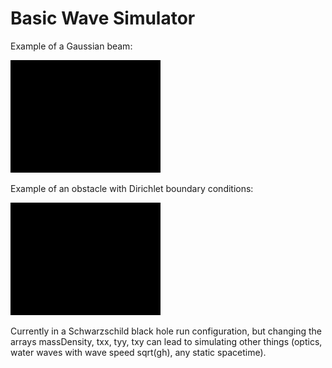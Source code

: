 
# Basic Wave Simulator

Example of a Gaussian beam:

![](gitimg/example-gauss.gif)

Example of an obstacle with Dirichlet boundary conditions:

![](gitimg/example-obstacle.gif)


Currently in a Schwarzschild black hole run configuration, but changing the arrays massDensity, txx, tyy, txy can lead to simulating other things (optics, water waves with wave speed sqrt(gh), any static spacetime). 
